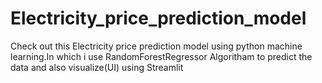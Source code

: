 # Electricity_price_prediction_model
Check out this Electricity price prediction model using python machine learning.In which i use RandomForestRegressor Algoritham to predict the data and also visualize(UI) using Streamlit
